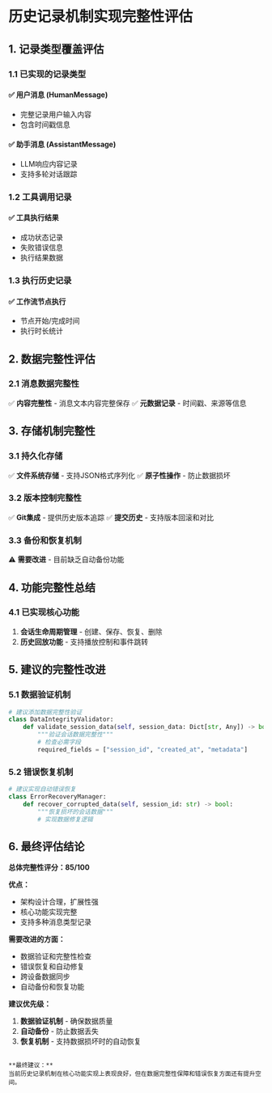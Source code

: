 # 历史记录机制实现完整性评估

## 1. 记录类型覆盖评估

### 1.1 已实现的记录类型

#### ✅ 用户消息 (HumanMessage)
- 完整记录用户输入内容
- 包含时间戳信息

#### ✅ 助手消息 (AssistantMessage)
- LLM响应内容记录
- 支持多轮对话跟踪

### 1.2 工具调用记录
#### ✅ 工具执行结果
- 成功状态记录
- 失败错误信息
- 执行结果数据

### 1.3 执行历史记录
#### ✅ 工作流节点执行
- 节点开始/完成时间
- 执行时长统计

## 2. 数据完整性评估

### 2.1 消息数据完整性
✅ **内容完整性** - 消息文本内容完整保存
✅ **元数据记录** - 时间戳、来源等信息

## 3. 存储机制完整性

### 3.1 持久化存储
✅ **文件系统存储** - 支持JSON格式序列化
✅ **原子性操作** - 防止数据损坏

### 3.2 版本控制完整性
✅ **Git集成** - 提供历史版本追踪
✅ **提交历史** - 支持版本回滚和对比

### 3.3 备份和恢复机制
⚠️ **需要改进** - 目前缺乏自动备份功能

## 4. 功能完整性总结

### 4.1 已实现核心功能
1. **会话生命周期管理** - 创建、保存、恢复、删除
2. **历史回放功能** - 支持播放控制和事件跳转

## 5. 建议的完整性改进

### 5.1 数据验证机制
```python
# 建议添加数据完整性验证
class DataIntegrityValidator:
    def validate_session_data(self, session_data: Dict[str, Any]) -> bool:
        """验证会话数据完整性"""
        # 检查必需字段
        required_fields = ["session_id", "created_at", "metadata"]
```

### 5.2 错误恢复机制
```python
# 建议实现自动错误恢复
class ErrorRecoveryManager:
    def recover_corrupted_data(self, session_id: str) -> bool:
        """恢复损坏的会话数据"""
        # 实现数据修复逻辑
```

## 6. 最终评估结论

**总体完整性评分：85/100**

**优点：**
- 架构设计合理，扩展性强
- 核心功能实现完整
- 支持多种消息类型记录

**需要改进的方面：**
- 数据验证和完整性检查
- 错误恢复和自动修复
- 跨设备数据同步
- 自动备份和恢复功能

**建议优先级：**
1. **数据验证机制** - 确保数据质量
2. **自动备份** - 防止数据丢失
3. **恢复机制** - 支持数据损坏时的自动恢复
```

**最终建议：**
当前历史记录机制在核心功能实现上表现良好，但在数据完整性保障和错误恢复方面还有提升空间。